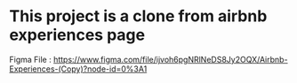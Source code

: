 # This project is a clone from airbnb experiences page
Figma File : https://www.figma.com/file/ijvoh6pgNRlNeDS8Jy2OQX/Airbnb-Experiences-(Copy)?node-id=0%3A1

